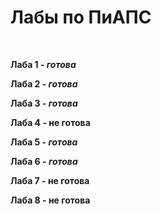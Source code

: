 # Лабы по ПиАПС
<br>

**Лаба 1 - *готова***
<br>

**Лаба 2 - *готова***
<br>

**Лаба 3 - *готова***
<br>

**Лаба 4 - не готова**
<br>

**Лаба 5 - *готова***
<br>

**Лаба 6 - *готова***
<br>

**Лаба 7 - не готова**
<br>

**Лаба 8 - не готова**

